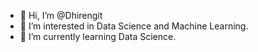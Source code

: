 - 👋 Hi, I’m @Dhirengit
- 👀 I’m interested in Data Science and Machine Learning.
- 🌱 I’m currently learning Data Science.

